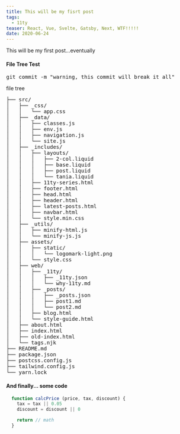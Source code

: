 ```yaml
---
title: This will be my fisrt post
tags:
  - 11ty
teaser: React, Vue, Svelte, Gatsby, Next, WTF!!!!!
date: 2020-06-24
---
```


This will be my first post...eventually

#### File Tree Test

<pre class="language-terminal" markdown="1">
git commit -m "warning, this commit will break it all"
</pre>

<div class="filename" markdown="1">
  file tree
</div>
<pre class="language-bash">
├── src/
│   ├── _css/
│   │   └── app.css
│   ├── _data/
│   │   ├── classes.js
│   │   ├── env.js
│   │   ├── navigation.js
│   │   └── site.js
│   ├── _includes/
│   │   ├── layouts/
│   │   │   ├── 2-col.liquid
│   │   │   ├── base.liquid
│   │   │   ├── post.liquid
│   │   │   └── tania.liquid
│   │   ├── 11ty-series.html
│   │   ├── footer.html
│   │   ├── head.html
│   │   ├── header.html
│   │   ├── latest-posts.html
│   │   ├── navbar.html
│   │   └── style.min.css
│   ├── _utils/
│   │   ├── minify-html.js
│   │   └── minify-js.js
│   ├── assets/
│   │   ├── static/
│   │   │   └── logomark-light.png
│   │   └── style.css
│   ├── web/
│   │   ├── _11ty/
│   │   │   ├── _11ty.json
│   │   │   └── why-11ty.md
│   │   ├── _posts/
│   │   │   ├── _posts.json
│   │   │   ├── post1.md
│   │   │   └── post2.md
│   │   ├── blog.html
│   │   └── style-guide.html
│   ├── about.html
│   ├── index.html
│   ├── old-index.html
│   └── tags.njk
├── README.md
├── package.json
├── postcss.config.js
├── tailwind.config.js
└── yarn.lock
</pre>

#### And finally... some code

```javascript
  function calcPrice (price, tax, discount) {
    tax = tax || 0.05
    discount = discount || 0

    return // math
  }
```
